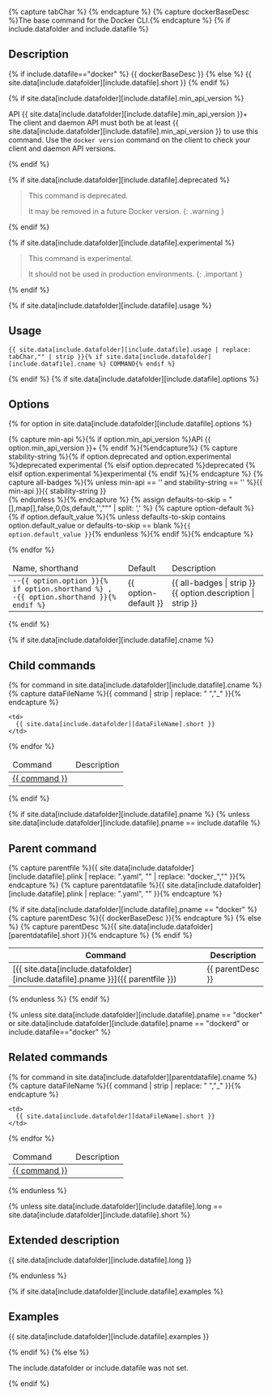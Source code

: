 {% capture tabChar %} {% endcapture %}<!-- Make sure atom is using hard tabs --> {% capture dockerBaseDesc %}The base command for the Docker CLI.{% endcapture %} {% if include.datafolder and include.datafile %}

## Description

{% if include.datafile=="docker" %}<!-- docker.yaml is textless, so override --> {{ dockerBaseDesc }} {% else %} {{ site.data\[include.datafolder\]\[include.datafile\].short }} {% endif %}

{% if site.data\[include.datafolder\]\[include.datafile\].min_api_version %}

<span class="badge badge-info">API {{ site.data[include.datafolder][include.datafile].min_api_version }}+</span>&nbsp; The client and daemon API must both be at least {{ site.data\[include.datafolder\]\[include.datafile\].min_api_version }} to use this command. Use the `docker version` command on the client to check your client and daemon API versions.

{% endif %}

{% if site.data\[include.datafolder\]\[include.datafile\].deprecated %}

> This command is deprecated.
> 
> It may be removed in a future Docker version. {: .warning }

{% endif %}

{% if site.data\[include.datafolder\]\[include.datafile\].experimental %}

> This command is experimental.
> 
> It should not be used in production environments. {: .important }

{% endif %}

{% if site.data\[include.datafolder\]\[include.datafile\].usage %}

## Usage

```none
{{ site.data[include.datafolder][include.datafile].usage | replace: tabChar,"" | strip }}{% if site.data[include.datafolder][include.datafile].cname %} COMMAND{% endif %}
```

{% endif %} {% if site.data\[include.datafolder\]\[include.datafile\].options %}

## Options

<table>
  
<thead>
  <tr>
    <td>Name, shorthand</td>
    <td>Default</td>
    <td>Description</td>
  </tr>
</thead>
<tbody>
{% for option in site.data[include.datafolder][include.datafile].options %}

  {% capture min-api %}{% if option.min_api_version %}<span class="badge badge-info">API {{ option.min_api_version }}+</span>&nbsp;{% endif %}{%endcapture%}
  {% capture stability-string %}{% if option.deprecated and option.experimental %}<span class="badge badge-danger">deprecated</span>&nbsp;<span class="badge badge-warning">experimental</span>&nbsp;{% elsif option.deprecated %}<span class="badge badge-danger">deprecated</span>&nbsp;{% elsif option.experimental %}<span class="badge badge-warning">experimental</span>&nbsp;{% endif %}{% endcapture %}
  {% capture all-badges %}{% unless min-api == '' and stability-string == '' %}{{ min-api }}{{ stability-string }}<br />{% endunless %}{% endcapture %}
  {% assign defaults-to-skip = "[],map[],false,0,0s,default,'',\"\"" | split: ',' %}
  {% capture option-default %}{% if option.default_value %}{% unless defaults-to-skip contains option.default_value or defaults-to-skip == blank %}`{{ option.default_value }}`{% endunless %}{% endif %}{% endcapture %}
  <tr>
    <td><code>--{{ option.option }}{% if option.shorthand %} , -{{ option.shorthand }}{% endif %}</code></td>
    <td>{{ option-default }}</td>
    <td>{{ all-badges | strip }}{{ option.description | strip }}</td>
  </tr>

{% endfor %} <!-- end for option -->
</tbody>
</table>

{% endif %} <!-- end if options -->

{% if site.data\[include.datafolder\]\[include.datafile\].cname %}

## Child commands

<table>
  
<thead>
  <tr>
    <td>Command</td>
    <td>Description</td>
  </tr>
</thead>
 {% for command in site.data[include.datafolder][include.datafile].cname %} {% capture dataFileName %}{{ command | strip | replace: " ","_" }}{% endcapture %} 
  
  <tr>
    <td>
      <a href="{{ dataFileName | replace: &quot;docker_&quot;,&quot;&quot; }}/">{{ command }}</a>
    </td>
    
    <td>
      {{ site.data[include.datafolder][dataFileName].short }}
    </td>
  </tr> {% endfor %}
</table>

{% endif %}

{% if site.data\[include.datafolder\]\[include.datafile\].pname %} {% unless site.data\[include.datafolder\]\[include.datafile\].pname == include.datafile %}

## Parent command

{% capture parentfile %}{{ site.data\[include.datafolder\]\[include.datafile\].plink | replace: ".yaml", "" | replace: "docker_","" }}{% endcapture %} {% capture parentdatafile %}{{ site.data\[include.datafolder\]\[include.datafile\].plink | replace: ".yaml", "" }}{% endcapture %}

{% if site.data\[include.datafolder\]\[include.datafile\].pname == "docker" %} {% capture parentDesc %}{{ dockerBaseDesc }}{% endcapture %} {% else %} {% capture parentDesc %}{{ site.data\[include.datafolder\]\[parentdatafile\].short }}{% endcapture %} {% endif %}

| Command                                                                             | Description      |
| ----------------------------------------------------------------------------------- | ---------------- |
| [{{ site.data\[include.datafolder\]\[include.datafile\].pname }}]({{ parentfile }}) | {{ parentDesc }} |

{% endunless %} {% endif %}

{% unless site.data\[include.datafolder\]\[include.datafile\].pname == "docker" or site.data\[include.datafolder\]\[include.datafile\].pname == "dockerd" or include.datafile=="docker" %}

## Related commands

<table>
  
<thead>
  <tr>
    <td>Command</td>
    <td>Description</td>
  </tr>
</thead>
 {% for command in site.data[include.datafolder][parentdatafile].cname %} {% capture dataFileName %}{{ command | strip | replace: " ","_" }}{% endcapture %} 
  
  <tr>
    <td>
      <a href="{{ dataFileName | replace: &quot;docker_&quot;,&quot;&quot; }}/">{{ command }}</a>
    </td>
    
    <td>
      {{ site.data[include.datafolder][dataFileName].short }}
    </td>
  </tr> {% endfor %}
</table>

{% endunless %}

{% unless site.data\[include.datafolder\]\[include.datafile\].long == site.data\[include.datafolder\]\[include.datafile\].short %}

## Extended description

{{ site.data\[include.datafolder\]\[include.datafile\].long }}

{% endunless %}

{% if site.data\[include.datafolder\]\[include.datafile\].examples %}

## Examples

{{ site.data\[include.datafolder\]\[include.datafile\].examples }}

{% endif %} {% else %}

The include.datafolder or include.datafile was not set.

{% endif %}